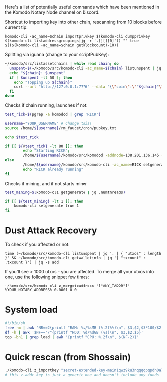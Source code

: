 Here's a list of potentially useful commands which have been mentioned in the Komodo Notary Node channel on Discord.

Shortcut to importing key into other chain, rescanning from 10 blocks before current tip:

`komodo-cli -ac_name=$chain importprivkey $(komodo-cli dumpprivkey $(komodo-cli listaddressgroupings|jq -r '.[][][0]')) "" true $(($(komodo-cli -ac_name=$chain getblockcount)-10))`


Splitting via iguana (change to your scriptPubKey):
```bash
~/komodo/src/listassetchains | while read chain; do
  unspent=$(~/komodo/src/komodo-cli -ac_name=${chain} listunspent | jq '[.[] | select (.generated==false and .amount==0.0001 and .spendable==true and (.scriptPubKey == "'210227e5cad3731e381df157de189527aac8eb50d82a13ce2bd81153984ebc749515ac'"))] | length')
  echo "${chain}: $unspent"
  if [ $unspent -lt 50 ]; then
    echo "Topping up ${chain}"
    curl --url "http://127.0.0.1:7776" --data "{\"coin\":\""${chain}"\",\"agent\":\"iguana\",\"method\":\"splitfunds\",\"satoshis\":\"10000\",\"sendflag\":1,\"duplicates\":"100"}"
  fi
done
```

Checks if chain running, launches if not:
```bash
test_rick=$(pgrep -a komodod | grep 'RICK')

username="YOUR_USERNAME" # change this!
source /home/${username}/rm_faucet/cron/pubkey.txt

echo $test_rick

if [[ ${#test_rick} -lt 80 ]]; then
        echo "Starting RICK";
        /home/${username}/komodo/src/komodod -addnode=138.201.136.145 -addnode=95.217.44.58 -ac_supply=90000000000 -ac_staked=10 -ac_name=RICK -ac_reward=100000000 -ac_cc=3 -pubkey=$pubkey &
else
        /home/${username}/komodo/src/komodo-cli -ac_name=RICK setgenerate true $mining
        echo "RICK already running";
fi
```

Checks if mining, and if not starts miner
```bash
test_mining=$(komodo-cli getgenerate | jq .numthreads)

if [[ ${test_mining} -lt 1 ]]; then
    komodo-cli setgenerate true 1
fi
```

# Dust Attack Recovery

To check if you affected or not:

`time (~/komodo/src/komodo-cli listunspent | jq '. | { "utxos" : length }' && ~/komodo/src/komodo-cli getwalletinfo | jq '{ "txcount" : .txcount }') | jq -s add`

If you'll see > 1000 utxos - you are affected. To merge all your utxos into one, use the following snippet few times:

`~/komodo/src/komodo-cli z_mergetoaddress '["ANY_TADDR"]' %YOUR_NOTARY_ADDRESS% 0.0001 0 0`

# System load
```bash
#!/bin/sh
free -m | awk 'NR==2{printf "RAM: %s/%sMB (%.2f%%)\n", $3,$2,$3*100/$2 }'
df -h | awk '$NF=="/"{printf "HDD: %d/%dGB (%s)\n", $3,$2,$5}'
top -bn1 | grep load | awk '{printf "CPU: %.2f\n", $(NF-2)}' 
```


# Quick rescan (from Shossain)
```bash
./komodo-cli z_importkey "secret-extended-key-main1qwz9ku3nqqqqpqpdh0a7ny03ql3svcr8pqartwk77ckqpx00mysg0s488338yng2mjy3rp2zkav9ztmmvrp0j3daheuxuz2eg8jn93wzuzp6cekzrznq8v28td273aajger7xvjp7j43g00n25qc6nfrjtz5q9qrm5jrznq8k8pytprvl7m680w2787wntg8exwnv09xs95cmcze9tayfxay2cgeylwrw2xqhmjkxd8m3zvgzeyjdte3ypcaax7muv04u725jazuttsh52exn" "yes" 2918300
# this z-addr key is just a generic one and doesn't include any funds
```
